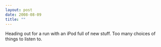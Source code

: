 ```yaml
---
layout: post
date: 2008-08-09
title: ""
---
```

Heading out for a run with an iPod full of new stuff. Too many choices of things to listen to.